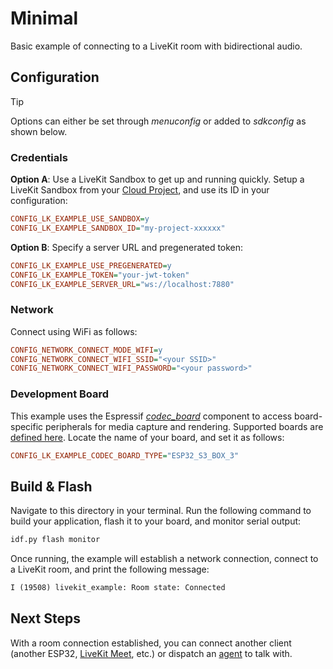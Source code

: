 # Minimal

Basic example of connecting to a LiveKit room with bidirectional audio.

## Configuration

> [!TIP]
> Options can either be set through *menuconfig* or added to *sdkconfig* as shown below.

### Credentials

**Option A**: Use a LiveKit Sandbox to get up and running quickly. Setup a LiveKit Sandbox from your [Cloud Project](https://cloud.livekit.io/projects/p_/sandbox), and use its ID in your configuration:

```ini
CONFIG_LK_EXAMPLE_USE_SANDBOX=y
CONFIG_LK_EXAMPLE_SANDBOX_ID="my-project-xxxxxx"
```

**Option B**: Specify a server URL and pregenerated token:

```ini
CONFIG_LK_EXAMPLE_USE_PREGENERATED=y
CONFIG_LK_EXAMPLE_TOKEN="your-jwt-token"
CONFIG_LK_EXAMPLE_SERVER_URL="ws://localhost:7880"
```

### Network

Connect using WiFi as follows:

```ini
CONFIG_NETWORK_CONNECT_MODE_WIFI=y
CONFIG_NETWORK_CONNECT_WIFI_SSID="<your SSID>"
CONFIG_NETWORK_CONNECT_WIFI_PASSWORD="<your password>"
```

### Development Board

This example uses the Espressif [*codec_board*](https://components.espressif.com/components/tempotian/codec_board/) component to access board-specific peripherals for media capture and rendering. Supported boards are [defined here](https://github.com/espressif/esp-webrtc-solution/blob/65d13427dd83c37264b6cff966d60af0f84f649c/components/codec_board/board_cfg.txt). Locate the name of your board, and set it as follows:

```ini
CONFIG_LK_EXAMPLE_CODEC_BOARD_TYPE="ESP32_S3_BOX_3"
```

## Build & Flash

Navigate to this directory in your terminal. Run the following command to build your application, flash it to your board, and monitor serial output:

```sh
idf.py flash monitor
```

Once running, the example will establish a network connection, connect to a LiveKit room, and print the following message:

```txt
I (19508) livekit_example: Room state: Connected
```

## Next Steps

With a room connection established, you can connect another client (another ESP32, [LiveKit Meet](https://meet.livekit.io), etc.) or dispatch an [agent](https://docs.livekit.io/agents/) to talk with.
